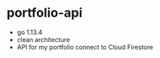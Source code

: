 # portfolio-api
 - go 1.13.4
 - clean architecture
 - API for my portfolio connect to Cloud Firestore
